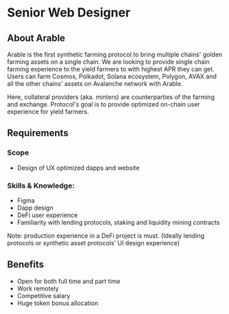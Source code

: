 # Senior Web Designer

## About Arable

Arable is the first synthetic farming protocol to bring multiple chains' golden farming assets on a single chain.
We are looking to provide single chain farming experience to the yield farmers to with highest APR they can get.
Users can farm Cosmos, Polkadot, Solana ecosystem, Polygon, AVAX and all the other chains' assets on Avalanche network with Arable.

Here, collateral providers (aka. minters) are counterparties of the farming and exchange.
Protocol's goal is to provide optimized on-chain user experience for yield farmers.

## Requirements

### Scope

- Design of UX optimized dapps and website

### Skills & Knowledge:

- Figma
- Dapp design
- DeFi user experience
- Familiarity with lending protocols, staking and liquidity mining contracts

Note: production experience in a DeFi project is must. (Ideally lending protocols or synthetic asset protocols' UI design experience)

## Benefits

- Open for both full time and part time
- Work remotely
- Competitive salary
- Huge token bonus allocation
